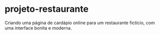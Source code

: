 # projeto-restaurante
 Criando uma página de cardápio online para um restaurante fictício, com uma interface bonita e moderna.
